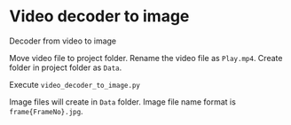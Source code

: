 # Video decoder to image
Decoder from video to image 

Move video file to project folder.
Rename the video file as `Play.mp4`.
Create folder in project folder as `Data`.

Execute `video_decoder_to_image.py`

Image files will create in `Data` folder.
Image file name format is `frame{FrameNo}.jpg`.
